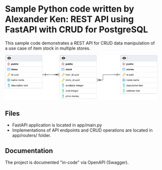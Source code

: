 # Sample Python code written by Alexander Ken: REST API using FastAPI with CRUD for PostgreSQL

This sample code demonstrates a REST API for CRUD data manipulation of a use case of item stock in multiple stores.

![ERD for database schema](https://github.com/compfy-dot-com/Python_API_Sample/blob/master/app/images/TestDatabaseERD.png)



## Files

- FastAPI application is located in app/main.py
- Implementations of API endpoints and CRUD operations are located in app/routers/ folder.

## Documentation

The project is documented "in-code" via OpenAPI (Swagger).
